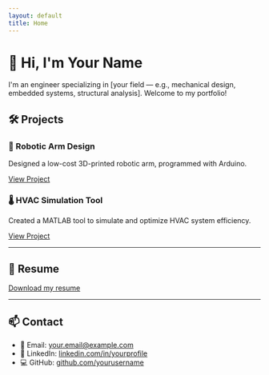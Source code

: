 ```yaml
---
layout: default
title: Home
---
```


# 👋 Hi, I'm Your Name

I'm an engineer specializing in [your field — e.g., mechanical design, embedded systems, structural analysis]. Welcome to my portfolio!

## 🛠️ Projects

### 🔧 Robotic Arm Design
Designed a low-cost 3D-printed robotic arm, programmed with Arduino.

[View Project](https://github.com/yourusername/robotic-arm)

### 🌡️ HVAC Simulation Tool
Created a MATLAB tool to simulate and optimize HVAC system efficiency.

[View Project](https://github.com/yourusername/hvac-sim)

---

## 📄 Resume

[Download my resume](resume.pdf)

---

## 📫 Contact

- 📧 Email: your.email@example.com  
- 💼 LinkedIn: [linkedin.com/in/yourprofile](https://linkedin.com/in/yourprofile)  
- 💻 GitHub: [github.com/yourusername](https://github.com/yourusername)
